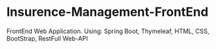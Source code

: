 # Insurence-Management-FrontEnd
 FrontEnd Web Application. Using: Spring Boot, Thymeleaf, HTML, CSS, BootStrap, RestFull Web-API 
